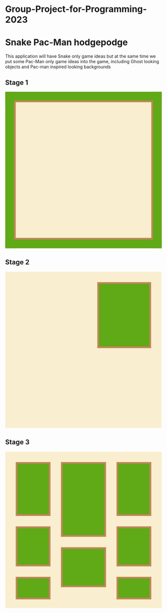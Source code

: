 # Group-Project-for-Programming-2023

# Snake Pac-Man hodgepodge

This application will have Snake only game ideas but at the same time we put some Pac-Man only game ideas into the game, including Ghost looking objects and Pac-man inspired looking backgrounds

## Stage 1

![Picture of Stage 1](https://github.com/LemScoot/Group-Project-for-Programming-2023/blob/main/Pacman-Snake%20Game/Images%20for%20Pac-man%20Snake%20hodgepodge/Stage%201.png)

## Stage 2

![Picture of Stage 2](https://github.com/LemScoot/Group-Project-for-Programming-2023/blob/main/Pacman-Snake%20Game/Images%20for%20Pac-man%20Snake%20hodgepodge/Stage%202.png)

## Stage 3

![Picture of Stage 3](https://github.com/LemScoot/Group-Project-for-Programming-2023/blob/main/Pacman-Snake%20Game/Images%20for%20Pac-man%20Snake%20hodgepodge/Stage%203.png)

